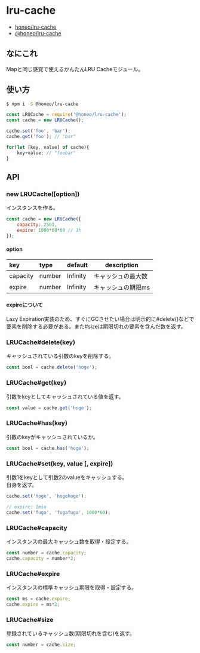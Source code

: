 # lru-cache
* [honeo/lru-cache](https://github.com/honeo/lru-cache)  
* [@honeo/lru-cache](https://www.npmjs.com/package/@honeo/lru-cache)

## なにこれ
Mapと同じ感覚で使えるかんたんLRU Cacheモジュール。

## 使い方
```bash
$ npm i -S @honeo/lru-cache
```
```js
const LRUCache = require('@honeo/lru-cache');
const cache = new LRUCache();

cache.set('foo', 'bar');
cache.get('foo'); // "bar"

for(let [key, value] of cache){
	key+value; // "foobar"
}
```

## API

### new LRUCache([option])
インスタンスを作る。
```js
const cache = new LRUCache({
	capacity: 2501,
	expire: 1000*60*60 // 1h
});
```
#### option
|   key    |  type  | default  |    description     |
|:-------- |:------ | -------- | ------------------ |
| capacity | number | Infinity | キャッシュの最大数 |
| expire   | number | Infinity | キャッシュの期限ms |

#### expireについて
Lazy Expiration実装のため、すぐにGCさせたい場合は明示的に#delete()などで要素を削除する必要がある。また#sizeは期限切れの要素を含んだ数を返す。

### LRUCache#delete(key)
キャッシュされている引数のkeyを削除する。
```js
const bool = cache.delete('hoge');
```

### LRUCache#get(key)
引数をkeyとしてキャッシュされている値を返す。
```js
const value = cache.get('hoge');
```

### LRUCache#has(key)
引数のkeyがキャッシュされているか。
```js
const bool = cache.has('hoge');
```

<!--
### LRUCache#peek(key)
\#get()のキャッシュ順位を更新しない版。
```js
const value = cache.get('hoge');
``` -->

### LRUCache#set(key, value [, expire])
引数1をkeyとして引数2のvalueをキャッシュする。  
自身を返す。
```js
cache.set('hoge', 'hogehoge');

// expire: 1min
cache.set('fuga', 'fugafuga', 1000*60);
```

### LRUCache#capacity
インスタンスの最大キャッシュ数を取得・設定する。
```js
const number = cache.capacity;
cache.capacity = number*2;
```

### LRUCache#expire
インスタンスの標準キャッシュ期限を取得・設定する。
```js
const ms = cache.expire;
cache.expire = ms*2;
```

### LRUCache#size
登録されているキャッシュ数(期限切れを含む)を返す。
```js
const number = cache.size;
```
